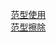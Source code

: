 &emsp; [范型使用](/docs/java/basis/ParadigmUse.md)  
&emsp; [范型擦除](/docs/java/basis/ParadigmErase.md)  


<!-- 
Java 泛型优点之编译时类型检查
https://developer.aliyun.com/article/617432
Java 的泛型擦除和运行时泛型信息获取
https://www.jianshu.com/p/b5bc4b7ff236

-->